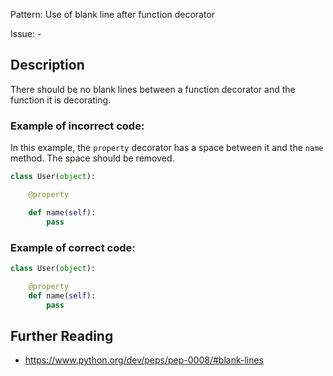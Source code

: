 Pattern: Use of blank line after function decorator

Issue: -

## Description

There should be no blank lines between a function decorator and the function it is decorating.

### Example of **incorrect** code:

In this example, the `property` decorator has a space between it and the `name` method. The space should be removed.

```python
class User(object):

    @property

    def name(self):
        pass
```

### Example of **correct** code:

```python
class User(object):

    @property
    def name(self):
        pass
```

## Further Reading

* https://www.python.org/dev/peps/pep-0008/#blank-lines